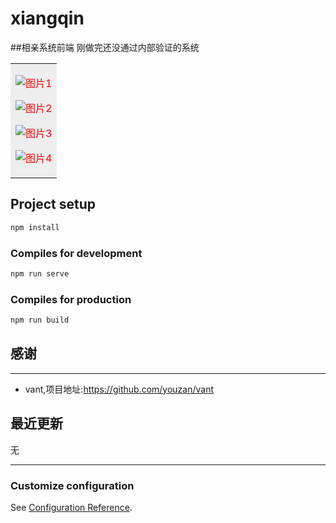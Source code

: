# xiangqin

##相亲系统前端
刚做完还没通过内部验证的系统
<table><td bgcolor=#eee> <font color=##FF0000 >

![图片1](http://newweixin.oss-cn-qingdao.aliyuncs.com/huodong/2020/gqt/git/xiangqin/QQ%E6%88%AA%E5%9B%BE20201216154450_meitu_1.jpg)

![图片2](http://newweixin.oss-cn-qingdao.aliyuncs.com/huodong/2020/gqt/git/xiangqin/QQ%E6%88%AA%E5%9B%BE20201216154406_meitu_2.jpg)

![图片3](http://newweixin.oss-cn-qingdao.aliyuncs.com/huodong/2020/gqt/git/xiangqin/QQ%E6%88%AA%E5%9B%BE20201216154348.png)

![图片4](http://newweixin.oss-cn-qingdao.aliyuncs.com/huodong/2020/gqt/git/xiangqin/QQ%E6%88%AA%E5%9B%BE20201216154248.png)

 </table>



## Project setup
```bash
npm install
```

### Compiles for development
```bash
npm run serve
```

### Compiles for production
```bash
npm run build
```


## 感谢
---
- vant,项目地址:https://github.com/youzan/vant


## 最近更新
无

---
### Customize configuration
See [Configuration Reference](https://cli.vuejs.org/config/).

